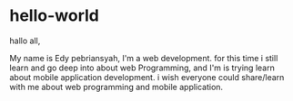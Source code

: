 # hello-world

hallo all,

My name is Edy pebriansyah, I'm a web development.
for this time i still learn and go deep into about web Programming, and I'm is trying learn about mobile application development.
i wish everyone could share/learn with me about web programming and mobile application.
